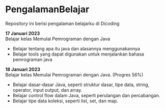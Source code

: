 # PengalamanBelajar
Repository ini berisi pengalaman belajarku di Dicoding

**17 Januari 2023**  
Belajar kelas Memulai Pemrograman dengan Java
 * Belajar tentang apa itu java dan alasannya menggunakannya
 * Belajar tools yang dapat digunakan untuk menjalankan bahasa pemrograman java
 
**18 Januari 2023**  
Belajar kelas Memulai Pemrograman dengan Java. (Progres 56%)
  * Belajar dasar-dasar Java, seperti struktur dasar, tipe data, string, operator, input output, dan array.
  * Belajar control flow dalam Java, seperti perulangan dan percabangan.
  * Belajar tipe data koleksi, seperti list, set, dan map.
